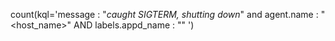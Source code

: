 count(kql='message : "*caught SIGTERM, shutting down*" and agent.name : "<host_name>" AND labels.appd_name : "<application-name>"  ')
